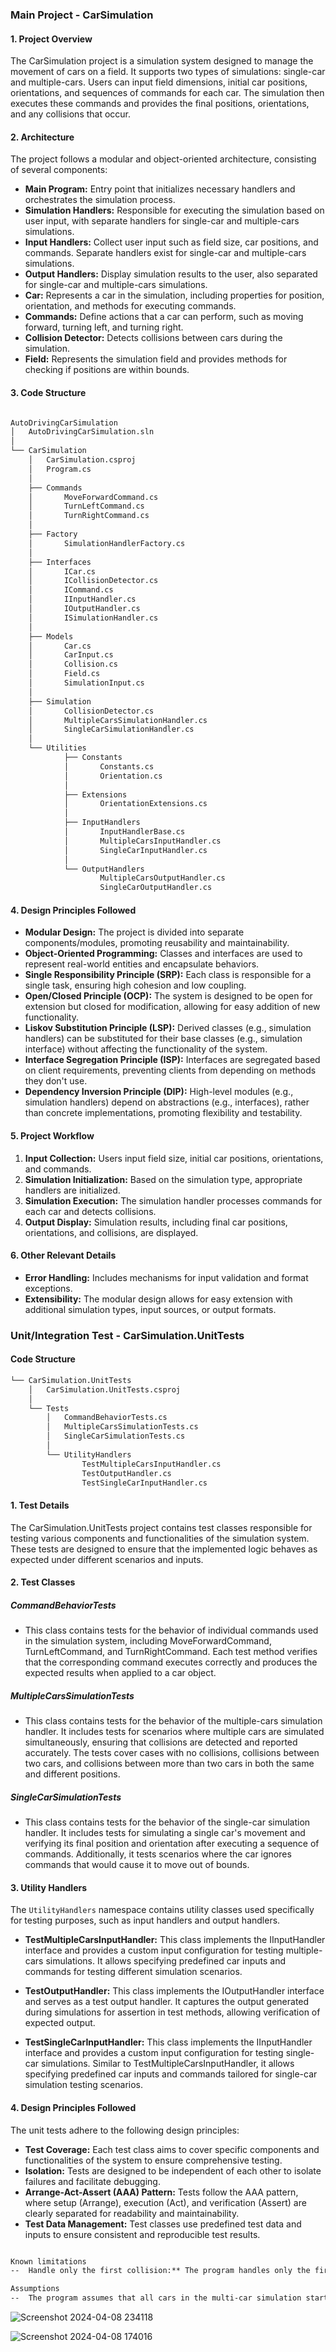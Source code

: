 ### Main Project - CarSimulation

#### 1. Project Overview
The CarSimulation project is a simulation system designed to manage the movement of cars on a field. It supports two types of simulations: single-car and multiple-cars. Users can input field dimensions, initial car positions, orientations, and sequences of commands for each car. The simulation then executes these commands and provides the final positions, orientations, and any collisions that occur.

#### 2. Architecture
The project follows a modular and object-oriented architecture, consisting of several components:

- **Main Program:** Entry point that initializes necessary handlers and orchestrates the simulation process.
- **Simulation Handlers:** Responsible for executing the simulation based on user input, with separate handlers for single-car and multiple-cars simulations.
- **Input Handlers:** Collect user input such as field size, car positions, and commands. Separate handlers exist for single-car and multiple-cars simulations.
- **Output Handlers:** Display simulation results to the user, also separated for single-car and multiple-cars simulations.
- **Car:** Represents a car in the simulation, including properties for position, orientation, and methods for executing commands.
- **Commands:** Define actions that a car can perform, such as moving forward, turning left, and turning right.
- **Collision Detector:** Detects collisions between cars during the simulation.
- **Field:** Represents the simulation field and provides methods for checking if positions are within bounds.

#### 3. Code Structure
```markdown

AutoDrivingCarSimulation
│   AutoDrivingCarSimulation.sln
│   
└── CarSimulation
    │   CarSimulation.csproj
    │   Program.cs
    │   
    ├── Commands
    │       MoveForwardCommand.cs
    │       TurnLeftCommand.cs
    │       TurnRightCommand.cs
    │       
    ├── Factory
    │       SimulationHandlerFactory.cs
    │       
    ├── Interfaces
    │       ICar.cs
    │       ICollisionDetector.cs
    │       ICommand.cs
    │       IInputHandler.cs
    │       IOutputHandler.cs
    │       ISimulationHandler.cs
    │       
    ├── Models
    │       Car.cs
    │       CarInput.cs
    │       Collision.cs
    │       Field.cs
    │       SimulationInput.cs
    │       
    ├── Simulation
    │       CollisionDetector.cs
    │       MultipleCarsSimulationHandler.cs
    │       SingleCarSimulationHandler.cs
    │       
    └── Utilities
            ├── Constants
            │       Constants.cs
            │       Orientation.cs
            │       
            ├── Extensions
            │       OrientationExtensions.cs
            │       
            ├── InputHandlers
            │       InputHandlerBase.cs
            │       MultipleCarsInputHandler.cs
            │       SingleCarInputHandler.cs
            │       
            └── OutputHandlers
                    MultipleCarsOutputHandler.cs
                    SingleCarOutputHandler.cs

```

#### 4. Design Principles Followed
- **Modular Design:** The project is divided into separate components/modules, promoting reusability and maintainability.
- **Object-Oriented Programming:** Classes and interfaces are used to represent real-world entities and encapsulate behaviors.
- **Single Responsibility Principle (SRP):** Each class is responsible for a single task, ensuring high cohesion and low coupling.
- **Open/Closed Principle (OCP):** The system is designed to be open for extension but closed for modification, allowing for easy addition of new functionality.
- **Liskov Substitution Principle (LSP):** Derived classes (e.g., simulation handlers) can be substituted for their base classes (e.g., simulation interface) without affecting the functionality of the system.
- **Interface Segregation Principle (ISP):** Interfaces are segregated based on client requirements, preventing clients from depending on methods they don't use.
- **Dependency Inversion Principle (DIP):** High-level modules (e.g., simulation handlers) depend on abstractions (e.g., interfaces), rather than concrete implementations, promoting flexibility and testability.

#### 5. Project Workflow
1. **Input Collection:** Users input field size, initial car positions, orientations, and commands.
2. **Simulation Initialization:** Based on the simulation type, appropriate handlers are initialized.
3. **Simulation Execution:** The simulation handler processes commands for each car and detects collisions.
4. **Output Display:** Simulation results, including final car positions, orientations, and collisions, are displayed.

#### 6. Other Relevant Details
- **Error Handling:** Includes mechanisms for input validation and format exceptions.
- **Extensibility:** The modular design allows for easy extension with additional simulation types, input sources, or output formats.

### Unit/Integration Test - CarSimulation.UnitTests

#### Code Structure

```markdown
└── CarSimulation.UnitTests
    │   CarSimulation.UnitTests.csproj
    │   
    └── Tests
        │   CommandBehaviorTests.cs
        │   MultipleCarsSimulationTests.cs
        │   SingleCarSimulationTests.cs
        │       
        └── UtilityHandlers
                TestMultipleCarsInputHandler.cs
                TestOutputHandler.cs
                TestSingleCarInputHandler.cs

```

#### 1. Test Details
The CarSimulation.UnitTests project contains test classes responsible for testing various components and functionalities of the simulation system. These tests are designed to ensure that the implemented logic behaves as expected under different scenarios and inputs.

#### 2. Test Classes

##### CommandBehaviorTests
- This class contains tests for the behavior of individual commands used in the simulation system, including MoveForwardCommand, TurnLeftCommand, and TurnRightCommand. Each test method verifies that the corresponding command executes correctly and produces the expected results when applied to a car object.

##### MultipleCarsSimulationTests
- This class contains tests for the behavior of the multiple-cars simulation handler. It includes tests for scenarios where multiple cars are simulated simultaneously, ensuring that collisions are detected and reported accurately. The tests cover cases with no collisions, collisions between two cars, and collisions between more than two cars in both the same and different positions.

##### SingleCarSimulationTests
- This class contains tests for the behavior of the single-car simulation handler. It includes tests for simulating a single car's movement and verifying its final position and orientation after executing a sequence of commands. Additionally, it tests scenarios where the car ignores commands that would cause it to move out of bounds.

#### 3. Utility Handlers
The `UtilityHandlers` namespace contains utility classes used specifically for testing purposes, such as input handlers and output handlers.

- **TestMultipleCarsInputHandler:** This class implements the IInputHandler interface and provides a custom input configuration for testing multiple-cars simulations. It allows specifying predefined car inputs and commands for testing different simulation scenarios.

- **TestOutputHandler:** This class implements the IOutputHandler interface and serves as a test output handler. It captures the output generated during simulations for assertion in test methods, allowing verification of expected output.

- **TestSingleCarInputHandler:** This class implements the IInputHandler interface and provides a custom input configuration for testing single-car simulations. Similar to TestMultipleCarsInputHandler, it allows specifying predefined car inputs and commands tailored for single-car simulation testing scenarios.

#### 4. Design Principles Followed
The unit tests adhere to the following design principles:
- **Test Coverage:** Each test class aims to cover specific components and functionalities of the system to ensure comprehensive testing.
- **Isolation:** Tests are designed to be independent of each other to isolate failures and facilitate debugging.
- **Arrange-Act-Assert (AAA) Pattern:** Tests follow the AAA pattern, where setup (Arrange), execution (Act), and verification (Assert) are clearly separated for readability and maintainability.
- **Test Data Management:** Test classes use predefined test data and inputs to ensure consistent and reproducible test results.

```markdown

Known limitations
--  Handle only the first collision:** The program handles only the first collision if there are more than 2 cars and more than 1 collision happens in a single run.

Assumptions
--  The program assumes that all cars in the multi-car simulation start at the same time and process the same command-step number at any given time.

```

![Screenshot 2024-04-08 234118](https://github.com/amasen02/AutoDrivingCarSimulation/assets/97525823/5c635663-2c70-457e-914d-6424feb10058)

![Screenshot 2024-04-08 174016](https://github.com/amasen02/AutoDrivingCarSimulation/assets/97525823/e5471bcd-51bf-40a2-bbb7-0007a0b016cd)



